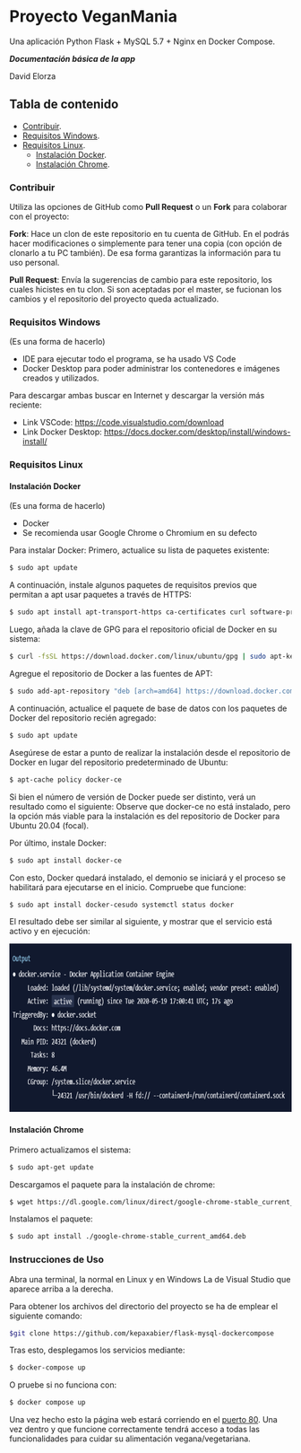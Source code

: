 # Proyecto VeganMania
Una aplicación Python Flask + MySQL 5.7 + Nginx en Docker Compose.

***Documentación básica de la app***

David Elorza

## Tabla de contenido
- [Contribuir](#contribuir).
- [Requisitos Windows](#requisitos-windows).
- [Requisitos Linux](#requisitos-linux).
  - [Instalación Docker](#instalacion-docker).
  - [Instalación Chrome](#instalacion-chrome).


### Contribuir

Utiliza las opciones de GitHub como **Pull Request** o un **Fork** para colaborar con el proyecto:

**Fork**: Hace un clon de este repositorio en tu cuenta de GitHub. En el podrás hacer modificaciones o simplemente para tener una copia (con opción de clonarlo a tu PC también). De esa forma garantizas la información para tu uso personal.

**Pull Request**: Envía la sugerencias de cambio para este repositorio, los cuales hicistes en tu clon. Si son aceptadas por el master, se fucionan los cambios y el repositorio del proyecto queda actualizado.

### Requisitos Windows

(Es una forma de hacerlo)
- IDE para ejecutar todo el programa, se ha usado VS Code
- Docker Desktop para poder administrar los contenedores e imágenes creados y utilizados.

Para descargar ambas buscar en Internet y descargar la versión más reciente:
- Link VSCode: https://code.visualstudio.com/download
- Link Docker Desktop: https://docs.docker.com/desktop/install/windows-install/

### Requisitos Linux

#### Instalación Docker
(Es una forma de hacerlo)
- Docker 
- Se recomienda usar Google Chrome o Chromium en su defecto

Para instalar Docker:
Primero, actualice su lista de paquetes existente:
```bash
$ sudo apt update
```

A continuación, instale algunos paquetes de requisitos previos que permitan a apt usar paquetes a través de HTTPS:
```bash
$ sudo apt install apt-transport-https ca-certificates curl software-properties-common
```
Luego, añada la clave de GPG para el repositorio oficial de Docker en su sistema:
```bash
$ curl -fsSL https://download.docker.com/linux/ubuntu/gpg | sudo apt-key add -
```

Agregue el repositorio de Docker a las fuentes de APT:
```bash
$ sudo add-apt-repository "deb [arch=amd64] https://download.docker.com/linux/ubuntu focal stable"
```

A continuación, actualice el paquete de base de datos con los paquetes de Docker del repositorio recién agregado:
```bash
$ sudo apt update
```

Asegúrese de estar a punto de realizar la instalación desde el repositorio de Docker en lugar del repositorio predeterminado de Ubuntu:
```bash
$ apt-cache policy docker-ce
```
Si bien el número de versión de Docker puede ser distinto, verá un resultado como el siguiente:
Observe que docker-ce no está instalado, pero la opción más viable para la instalación es del repositorio de Docker para Ubuntu 20.04 (focal).

Por último, instale Docker:
```bash
$ sudo apt install docker-ce
```

Con esto, Docker quedará instalado, el demonio se iniciará y el proceso se habilitará para ejecutarse en el inicio. Compruebe que funcione:
```bash
$ sudo apt install docker-cesudo systemctl status docker
```
El resultado debe ser similar al siguiente, y mostrar que el servicio está activo y en ejecución:
<p align="center">
  <img src="https://github.com/davyyelor/VeganMania/blob/master/statusDocker.png" height=300>
</p>

#### Instalación Chrome

Primero actualizamos el sistema:
```bash
$ sudo apt-get update
```

Descargamos el paquete para la instalación de chrome:
```bash
$ wget https://dl.google.com/linux/direct/google-chrome-stable_current_amd64.deb
```

Instalamos el paquete:
```bash
$ sudo apt install ./google-chrome-stable_current_amd64.deb
```

### Instrucciones de Uso 

Abra una terminal, la normal en Linux y en Windows La de Visual Studio que aparece arriba a la derecha.

Para obtener los archivos del directorio del proyecto se ha de emplear el siguiente comando:
```bash
$git clone https://github.com/kepaxabier/flask-mysql-dockercompose
```

Tras esto, desplegamos los servicios mediante:
```bash
$ docker-compose up
```

O pruebe si no funciona con:
```bash
$ docker compose up
```

Una vez hecho esto la página web estará corriendo en el [puerto 80](http://localhost).
Una vez dentro y que funcione correctamente tendrá acceso a todas las funcionalidades para cuidar su alimentación vegana/vegetariana.




